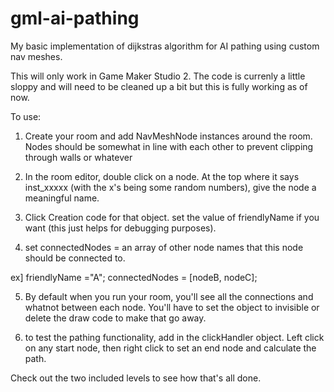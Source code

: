 # gml-ai-pathing
My basic implementation of dijkstras algorithm for AI pathing using custom nav meshes.  

This will only work in Game Maker Studio 2.  The code is currenly a little sloppy and will need to be cleaned up a bit but this is fully working as of now.

To use:

1. Create your room and add NavMeshNode instances around the room.  Nodes should be somewhat in line with each other to prevent clipping through walls or whatever

2. In the room editor, double click on a node.  At the top where it says inst_xxxxx (with the x's being some random numbers), give the node a meaningful name.  

3.  Click Creation code for that object.  set the value of friendlyName if you want (this just helps for debugging purposes).

4. set connectedNodes = an array of other node names  that this node should be connected to.  

ex]
friendlyName ="A";
connectedNodes = [nodeB, nodeC];

5.  By default when you run your room, you'll see all the connections and whatnot between each node.  You'll have to set the object to invisible or delete the draw code to make that go away.  

6. to test the pathing functionality, add in the clickHandler object.  Left click on any start node, then right click to set an end node and calculate the path. 

Check out the two included levels to see how that's all done.


